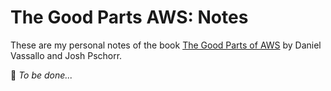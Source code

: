 # The Good Parts AWS: Notes

These are my personal notes of the book [The Good Parts of AWS](https://dvassallo.gumroad.com/l/aws-good-parts) by Daniel Vassallo and Josh Pschorr.

:construction: *To be done...*
